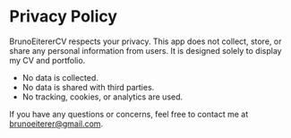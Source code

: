 # Privacy Policy

BrunoEitererCV respects your privacy. This app does not collect, store, or share any personal information from users. It is designed solely to display my CV and portfolio.
- No data is collected.
- No data is shared with third parties.
- No tracking, cookies, or analytics are used.

If you have any questions or concerns, feel free to contact me at brunoeiterer@gmail.com.
